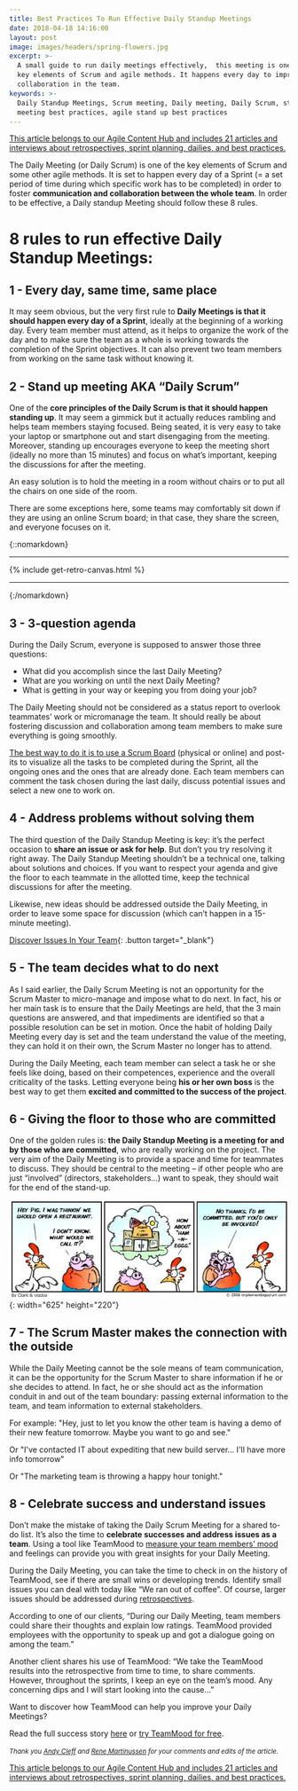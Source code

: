 ```yaml
---
title: Best Practices To Run Effective Daily Standup Meetings
date: 2018-04-18 14:16:00
layout: post
image: images/headers/spring-flowers.jpg
excerpt: >-
  A small guide to run daily meetings effectively,  this meeting is one of the
  key elements of Scrum and agile methods. It happens every day to improve
  collaboration in the team.
keywords: >-
  Daily Standup Meetings, Scrum meeting, Daily meeting, Daily Scrum, stand up
  meeting best practices, agile stand up best practices
---
```


<section class="hub-content-link">
  <a href="https://www.teammood.com/en/hub/agile-hub/">This article belongs to our <span>Agile Content Hub</span> and includes 21 articles and interviews about retrospectives, sprint planning, dailies, and best practices.</a>
</section>

The Daily Meeting (or Daily Scrum) is one of the key elements of Scrum and some other agile methods. It is set to happen every day of a Sprint (= a set period of time during which specific work has to be completed) in order to foster **communication and collaboration between the whole team**. In order to be effective, a Daily standup Meeting should follow these 8 rules.

# 8 rules to run effective Daily Standup Meetings:

## 1 - Every day, same time, same place

It may seem obvious, but the very first rule to **Daily Meetings is that it should happen every day of a Sprint**, ideally at the beginning of a working day. Every team member must attend, as it helps to organize the work of the day and to make sure the team as a whole is working towards the completion of the Sprint objectives. It can also prevent two team members from working on the same task without knowing it.

## 2 - Stand up meeting AKA “Daily Scrum”

One of the **core principles of the Daily Scrum is that it should happen standing up**. It may seem a gimmick but it actually reduces rambling and helps team members staying focused. Being seated, it is very easy to take your laptop or smartphone out and start disengaging from the meeting. Moreover, standing up encourages everyone to keep the meeting short (ideally no more than 15 minutes) and focus on what’s important, keeping the discussions for after the meeting.

An easy solution is to hold the meeting in a room without chairs or to put all the chairs on one side of the room.

There are some exceptions here, some teams may comfortably sit down if they are using an online Scrum board; in that case, they share the screen, and everyone focuses on it.

{::nomarkdown}
<hr/>
  {% include get-retro-canvas.html %}
<hr/>
{:/nomarkdown}

## 3 - 3-question agenda

During the Daily Scrum, everyone is supposed to answer those three questions:

* What did you accomplish since the last Daily Meeting?
* What are you working on until the next Daily Meeting?
* What is getting in your way or keeping you from doing your job?

The Daily Meeting should not be considered as a status report to overlook teammates’ work or micromanage the team. It should really be about fostering discussion and collaboration among team members to make sure everything is going smoothly.

[The best way to do it is to use a Scrum Board](https://blog.teammood.com/2017/12/06/best-practices-from-our-users.html) (physical or online) and post-its to visualize all the tasks to be completed during the Sprint, all the ongoing ones and the ones that are already done. Each team members can comment the task chosen during the last daily, discuss potential issues and select a new one to work on.

## 4 - Address problems without solving them

The third question of the Daily Standup Meeting is key: it’s the perfect occasion to **share an issue or ask for help**. But don’t you try resolving it right away. The Daily Standup Meeting shouldn’t be a technical one, talking about solutions and choices. If you want to respect your agenda and give the floor to each teammate in the allotted time, keep the technical discussions for after the meeting.

Likewise, new ideas should be addressed outside the Daily Meeting, in order to leave some space for discussion (which can’t happen in a 15-minute meeting).

[Discover Issues In Your Team](https://www.teammood.com/){: .button target="_blank"}

## 5 - The team decides what to do next

As I said earlier, the Daily Scrum Meeting is not an opportunity for the Scrum Master to micro-manage and impose what to do next. In fact, his or her main task is to ensure that the Daily Meetings are held, that the 3 main questions are answered, and that impediments are identified so that a possible resolution can be set in motion. Once the habit of holding Daily Meeting every day is set and the team understand the value of the meeting, they can hold it on their own, the Scrum Master no longer has to attend.

During the Daily Meeting, each team member can select a task he or she feels like doing, based on their competences, experience and the overall criticality of the tasks. Letting everyone being **his or her own boss** is the best way to get them **excited and committed to the success of the project**.

## 6 - Giving the floor to those who are committed

One of the golden rules is: **the Daily Standup Meeting is a meeting for and by those who are committed**, who are really working on the project. The very aim of the Daily Meeting is to provide a space and time for teammates to discuss. They should be central to the meeting – if other people who are just “involved” (directors, stakeholders…) want to speak, they should wait for the end of the stand-up.

![Don't be the Chicken during the standup meetings](/uploads/chicken-and-egg-agile.jpg){: width="625" height="220"}

## 7 - The Scrum Master makes the connection with the outside

While the Daily Meeting cannot be the sole means of team communication, it can be the opportunity for the Scrum Master to share information if he or she decides to attend. In fact, he or she should act as the information conduit in and out of the team boundary: passing external information to the team, and team information to external stakeholders.

For example: "Hey, just to let you know the other team is having a demo of their new feature tomorrow. Maybe you want to go and see."

Or "I've contacted IT about expediting that new build server… I'll have more info tomorrow"

Or "The marketing team is throwing a happy hour tonight."

## 8 - Celebrate success and understand issues

Don’t make the mistake of taking the Daily Scrum Meeting for a shared to-do list. It’s also the time to **celebrate successes and address issues as a team**. Using a tool like TeamMood to [measure your team members’ mood](https://www.teammood.com/en/features/) and feelings can provide you with great insights for your Daily Meeting.

During the Daily Meeting, you can take the time to check in on the history of TeamMood, see if there are small wins or developing trends. Identify small issues you can deal with today like “We ran out of coffee”. Of course, larger issues should be addressed during [retrospectives](https://blog.teammood.com/2018/02/07/a-simple-guide-to-run-agile-retrospectives.html).

According to one of our clients, “During our Daily Meeting, team members could share their thoughts and explain low ratings. TeamMood provided employees with the opportunity to speak up and got a dialogue going on among the team.”

Another client shares his use of TeamMood: “We take the TeamMood results into the retrospective from time to time, to share comments. However, throughout the sprints, I keep an eye on the team’s mood. Any concerning dips and I will start looking into the cause…”

Want to discover how TeamMood can help you improve your Daily Meetings?

Read the full success story [here](https://www.teammood.com/wp-content/uploads/2019/01/Success-story-banque-en.pdf) or [try TeamMood for free](https://www.teammood.com/en/continuous-improvement/).

<small><em>Thank you <a href="https://www.linkedin.com/in/andycleff/">Andy Cleff</a> and <a href="https://www.linkedin.com/in/rene-martinussen-a3418216/">Rene Martinussen</a> for your comments and edits of the article.</em></small>

<section class="hub-content-link hub-content-link-end">
  <a href="https://www.teammood.com/en/hub/agile-hub/">This article belongs to our <span>Agile Content Hub</span> and includes 21 articles and interviews about retrospectives, sprint planning, dailies, and best practices.</a>
</section>